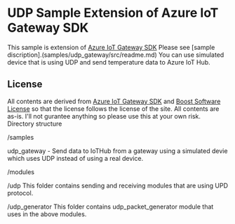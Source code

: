 # UDP Sample Extension of Azure IoT Gateway SDK
This sample is extension of [Azure IoT Gateway SDK](http://github.com/azure/azure-iot-gateway-sdk) Please see [sample discription].(samples/udp_gateway/src/readme.md)
You can use simulated device that is using UDP and send temperature data to Azure IoT Hub. 

## License 
All contents are derived from [Azure IoT Gateway SDK](http://github.com/azure/azure-iot-gateway-sdk) and [Boost Software License](http://www.boost.org/users/license.html) so that the license follows the license of the site. 
All contents are as-is. I'll not gurantee anything so please use this at your own risk. 
Directory structure

/samples

udp_gateway - Send data to IoTHub from a gateway using a simulated devie which uses UDP instead of using a real device.    

/modules

/udp
This folder contains sending and receiving modules that are using UPD protocol.

/udp_generator
This folder contains udp_packet_generator module that uses in the above modules. 


